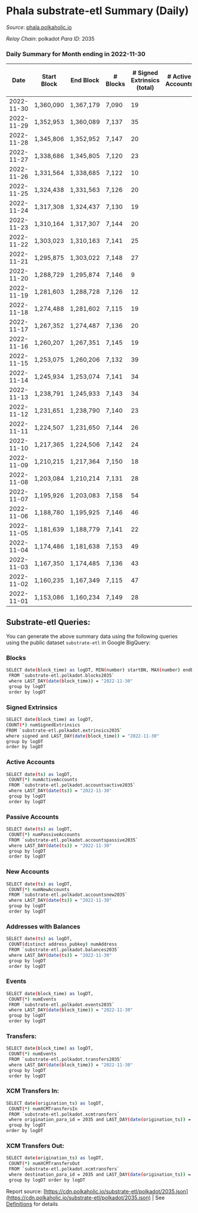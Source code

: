 # Phala substrate-etl Summary (Daily)

_Source_: [phala.polkaholic.io](https://phala.polkaholic.io)

*Relay Chain*: polkadot
*Para ID*: 2035



### Daily Summary for Month ending in 2022-11-30


| Date | Start Block | End Block | # Blocks | # Signed Extrinsics (total) | # Active Accounts | # Passive | # New | # Addresses with Balances | # Events | # Transfers | # XCM Transfers In | # XCM Transfers Out | Issues | 
| ---- | ----------- | --------- | -------- | --------------------------- | ----------------- | --------- | ----- | ------------------------- | -------- | ----------- | ------------------ | ------------------- | ------ |
| 2022-11-30 | 1,360,090 | 1,367,179 | 7,090 | 19 |  |  |  | 2,925 | 14,320 | 5 ($546.31) |   |   |  |
| 2022-11-29 | 1,352,953 | 1,360,089 | 7,137 | 35 |  |  |  | 2,923 | 14,506 | 7 ($177.25) | 1 ($151.81) |   |  |
| 2022-11-28 | 1,345,806 | 1,352,952 | 7,147 | 20 |  |  |  | 2,918 | 14,472 | 3 ($47.43) | 3 ($1.86) |   |  |
| 2022-11-27 | 1,338,686 | 1,345,805 | 7,120 | 23 |  |  |  | 2,917 | 14,401 | 7 ($366.60) |   |   |  |
| 2022-11-26 | 1,331,564 | 1,338,685 | 7,122 | 10 |  |  |  | 2,916 | 14,333 | 4 ($315.56) | 1 ($150.08) |   |  |
| 2022-11-25 | 1,324,438 | 1,331,563 | 7,126 | 20 |  |  |  | 2,914 | 14,393 | 4 ($191.03) |   |   |  |
| 2022-11-24 | 1,317,308 | 1,324,437 | 7,130 | 19 |  |  |  | 2,913 | 14,398 | 5 ($342.41) |   |   |  |
| 2022-11-23 | 1,310,164 | 1,317,307 | 7,144 | 20 |  |  |  | 2,911 | 14,449 | 5 ($387.44) | 3 ($308.53) |   |  |
| 2022-11-22 | 1,303,023 | 1,310,163 | 7,141 | 25 |  |  |  | 2,911 | 14,484 | 4 ($1,117.76) | 1 ($0.05) |   |  |
| 2022-11-21 | 1,295,875 | 1,303,022 | 7,148 | 27 |  |  |  | 2,907 | 14,551 | 2 ($4.47) | 5 ($13.48) |   |  |
| 2022-11-20 | 1,288,729 | 1,295,874 | 7,146 | 9 |  |  |  | 2,906 | 14,362 | 2 ($174.29) |   |   |  |
| 2022-11-19 | 1,281,603 | 1,288,728 | 7,126 | 12 |  |  |  | 2,905 | 14,358 | 5 ($955.45) | 2 ($156.44) |   |  |
| 2022-11-18 | 1,274,488 | 1,281,602 | 7,115 | 19 |  |  |  | 2,902 | 14,369 | 5 ($1,295.17) |   |   |  |
| 2022-11-17 | 1,267,352 | 1,274,487 | 7,136 | 20 |  |  |  | 2,900 | 14,435 | 5 ($658.90) | 3 ($362.53) |   |  |
| 2022-11-16 | 1,260,207 | 1,267,351 | 7,145 | 19 |  |  |  | 2,899 | 14,461 | 4 ($747.64) | 2 ($0.10) |   |  |
| 2022-11-15 | 1,253,075 | 1,260,206 | 7,132 | 39 |  |  |  | 2,895 | 14,568 | 17 ($1,741.67) | 1 ($34.46) |   |  |
| 2022-11-14 | 1,245,934 | 1,253,074 | 7,141 | 34 |  |  |  | 2,885 | 14,615 | 10 ($735.45) | 8 ($70.08) |   |  |
| 2022-11-13 | 1,238,791 | 1,245,933 | 7,143 | 34 |  |  |  | 2,880 | 14,560 | 13 ($1,088.80) | 2 ($3.53) |   |  |
| 2022-11-12 | 1,231,651 | 1,238,790 | 7,140 | 23 |  |  |  | 2,868 | 14,460 | 5 ($134.96) | 2 ($101.98) |   |  |
| 2022-11-11 | 1,224,507 | 1,231,650 | 7,144 | 26 |  |  |  | 2,865 | 14,529 | 10 ($1,223.30) | 6 ($22.47) |   |  |
| 2022-11-10 | 1,217,365 | 1,224,506 | 7,142 | 24 |  |  |  | 2,857 | 14,517 | 10 ($2,269.04) | 4 ($1,069.96) |   |  |
| 2022-11-09 | 1,210,215 | 1,217,364 | 7,150 | 18 |  |  |  | 2,854 | 14,435 | 7 ($299.66) |   |   |  |
| 2022-11-08 | 1,203,084 | 1,210,214 | 7,131 | 28 |  |  |  | 2,850 | 14,471 | 8 ($3,278.90) |   |   |  |
| 2022-11-07 | 1,195,926 | 1,203,083 | 7,158 | 54 |  |  |  | 2,847 | 14,706 | 10 ($3,711.09) |   |   |  |
| 2022-11-06 | 1,188,780 | 1,195,925 | 7,146 | 46 |  |  |  | 2,839 | 14,662 | 15 ($2,798.40) | 7 ($1,179.78) |   |  |
| 2022-11-05 | 1,181,639 | 1,188,779 | 7,141 | 22 |  |  |  | 2,831 | 14,458 | 8 ($864.70) | 3 ($25.17) |   |  |
| 2022-11-04 | 1,174,486 | 1,181,638 | 7,153 | 49 |  |  |  | 2,830 | 14,686 | 24 ($5,248.77) | 2 ($26.11) |   |  |
| 2022-11-03 | 1,167,350 | 1,174,485 | 7,136 | 43 |  |  |  | 2,816 | 14,609 | 12 ($7,102.12) | 2 ($272.37) |   |  |
| 2022-11-02 | 1,160,235 | 1,167,349 | 7,115 | 47 |  |  |  | 2,802 | 14,617 | 13 ($1,976.23) | 3 ($158.59) |   |  |
| 2022-11-01 | 1,153,086 | 1,160,234 | 7,149 | 28 |  |  |  | 2,796 | 14,536 | 9 ($2,111.14) | 4 ($665.80) |   |  |

## Substrate-etl Queries:
You can generate the above summary data using the following queries using the public dataset `substrate-etl` in Google BigQuery:

### Blocks
```bash
SELECT date(block_time) as logDT, MIN(number) startBN, MAX(number) endBN, COUNT(*) numBlocks 
 FROM `substrate-etl.polkadot.blocks2035`  
 where LAST_DAY(date(block_time)) = "2022-11-30" 
 group by logDT 
 order by logDT
```

### Signed Extrinsics
```bash
SELECT date(block_time) as logDT, 
COUNT(*) numSignedExtrinsics 
FROM `substrate-etl.polkadot.extrinsics2035`  
where signed and LAST_DAY(date(block_time)) = "2022-11-30" 
group by logDT 
order by logDT
```

### Active Accounts
```bash
SELECT date(ts) as logDT, 
 COUNT(*) numActiveAccounts 
 FROM `substrate-etl.polkadot.accountsactive2035` 
 where LAST_DAY(date(ts)) = "2022-11-30" 
 group by logDT 
 order by logDT
```

### Passive Accounts
```bash
SELECT date(ts) as logDT, 
 COUNT(*) numPassiveAccounts 
 FROM `substrate-etl.polkadot.accountspassive2035` 
 where LAST_DAY(date(ts)) = "2022-11-30" 
 group by logDT 
 order by logDT
```

### New Accounts
```bash
SELECT date(ts) as logDT, 
 COUNT(*) numNewAccounts 
 FROM `substrate-etl.polkadot.accountsnew2035` 
 where LAST_DAY(date(ts)) = "2022-11-30" 
 group by logDT
 order by logDT
```

### Addresses with Balances
```bash
SELECT date(ts) as logDT,
 COUNT(distinct address_pubkey) numAddress 
 FROM `substrate-etl.polkadot.balances2035` 
 where LAST_DAY(date(ts)) = "2022-11-30" 
 group by logDT 
 order by logDT
```

### Events
```bash
SELECT date(block_time) as logDT, 
 COUNT(*) numEvents 
 FROM `substrate-etl.polkadot.events2035` 
 where LAST_DAY(date(block_time)) = "2022-11-30" 
 group by logDT 
 order by logDT
```

### Transfers:
```bash
SELECT date(block_time) as logDT, 
 COUNT(*) numEvents 
 FROM `substrate-etl.polkadot.transfers2035` 
 where LAST_DAY(date(block_time)) = "2022-11-30" 
 group by logDT 
 order by logDT
```

### XCM Transfers In:
```bash
SELECT date(origination_ts) as logDT, 
 COUNT(*) numXCMTransfersIn 
 FROM `substrate-etl.polkadot.xcmtransfers` 
 where origination_para_id = 2035 and LAST_DAY(date(origination_ts)) = "2022-11-30" 
 group by logDT 
order by logDT
```

### XCM Transfers Out:
```bash
SELECT date(origination_ts) as logDT, 
 COUNT(*) numXCMTransfersOut 
 FROM `substrate-etl.polkadot.xcmtransfers` 
 where destination_para_id = 2035 and LAST_DAY(date(origination_ts)) = "2022-11-30" 
 group by logDT order by logDT
```


Report source: [https://cdn.polkaholic.io/substrate-etl/polkadot/2035.json](https://cdn.polkaholic.io/substrate-etl/polkadot/2035.json) | See [Definitions](/DEFINITIONS.md) for details
